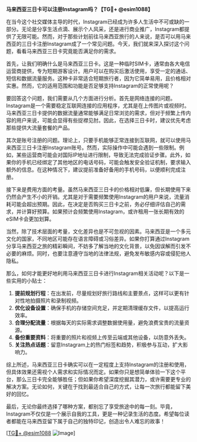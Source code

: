 **马来西亚三日卡可以注册Instagram吗？【TG💪+ @esim1088】**

在当今这个社交媒体主导的时代，Instagram已经成为许多人生活中不可或缺的一部分。无论是分享生活点滴、展示个人风采，还是进行商业推广，Instagram都提供了无限可能。然而，对于那些计划前往马来西亚旅行的人来说，是否可以用马来西亚的三日卡注册Instagram成了一个常见问题。今天，我们就来深入探讨这个问题，看看马来西亚三日卡究竟能否满足你的需求。

首先，让我们明确什么是马来西亚三日卡。这是一种临时SIM卡，通常由各大电信运营商提供，专为短期游客设计。用户可以在购买后激活使用，享受一定的通话、短信和数据流量服务。这种卡非常适合短期旅行者，因为它简单易用，且价格相对实惠。然而，它的适用范围和功能是否足够支持Instagram的正常使用呢？

要回答这个问题，我们需要从几个方面进行分析。首先是网络连接的问题。Instagram是一个需要稳定互联网连接的应用程序，尤其是在上传图片或视频时。马来西亚三日卡提供的数据流量通常能够满足日常浏览的需求，但对于频繁上传内容的用户来说，可能会显得有些捉襟见肘。因此，在选择三日卡时，建议优先考虑那些提供大流量套餐的产品。

其次是账号注册的问题。理论上，只要手机能够正常连接到互联网，就可以使用马来西亚三日卡注册Instagram账号。然而，实际操作中可能会遇到一些限制。例如，某些运营商可能会对国际IP地址进行限制，导致无法完成验证步骤。此外，如果你的手机已经绑定了其他地区的电话号码，可能会触发安全验证机制，要求输入额外的信息。在这种情况下，建议提前准备好备用的手机号码，以便顺利完成注册。

接下来是费用方面的考量。虽然马来西亚三日卡的价格相对低廉，但长期使用下来仍然会产生不小的开销。尤其是对于需要频繁使用Instagram的用户来说，流量消耗可能会超出预期。因此，在决定是否购买三日卡之前，务必仔细评估自己的需求，并计算好预算。如果预计会频繁使用Instagram，或许租用一张长期有效的eSIM卡会更加划算。

当然，除了技术层面的考量，文化差异也是不可忽视的因素。马来西亚是一个多元文化的国家，不同地区可能存在语言障碍或习俗差异。如果你打算通过Instagram分享马来西亚之旅的精彩瞬间，不妨多了解当地的文化背景，以免因误解而引发不必要的麻烦。同时，也要注意遵守当地的法律法规，避免发布敏感内容或侵犯他人隐私。

那么，如何才能更好地利用马来西亚三日卡进行Instagram相关活动呢？以下是一些实用的小贴士：

1. **提前规划行程**：在出发前，尽量规划好旅行路线和主要景点，这样可以更有针对性地拍摄照片和录制视频。
2. **优化设备设置**：确保手机的存储空间充足，并定期清理缓存文件，以提高运行效率。
3. **合理分配流量**：根据每天的实际需求调整数据使用量，避免浪费宝贵的流量资源。
4. **备份重要资料**：将重要的照片和视频上传至云端或其他设备，以防意外丢失。
5. **关注热点话题**：留意Instagram上的热门标签和趋势，积极参与互动，扩大影响力。

综上所述，马来西亚三日卡确实可以在一定程度上支持Instagram的注册和使用，但具体效果还需视个人需求和实际情况而定。如果你只是想简单体验一下这个平台，那么三日卡完全能够胜任；但如果你希望深度挖掘其潜力，或许需要更专业的解决方案。无论如何，关键在于找到最适合自己的方式，让每一次旅行都能留下美好的回忆。

最后，无论你最终选择了哪种方案，都别忘了享受旅途中的每一刻。毕竟，Instagram不仅仅是一个展示自我的工具，更是一种记录生活的态度。希望每位读者都能在马来西亚留下属于自己的独特印记，创造出令人难忘的故事！

[[TG💪+ @esim1088](https://t.me/s/esim1088) ![Image](https://i.postimg.cc/4NQfJmqS/Snipaste-2025-05-13-00-14-12.png)]